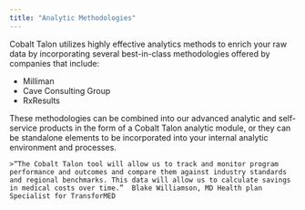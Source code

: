 ```yaml
---
title: "Analytic Methodologies"
---
```



Cobalt Talon utilizes highly effective analytics methods to enrich your raw data by incorporating several best-in-class methodologies offered by companies that include:
* Milliman
* Cave Consulting Group
* RxResults

These methodologies can be combined into our advanced analytic and self-service  products in the form of a Cobalt Talon analytic module, or they can be standalone elements to be incorporated into your internal analytic environment and processes. 

`>“The Cobalt Talon tool will allow us to track and monitor program performance and outcomes and compare them against industry standards and regional benchmarks. This data will allow us to calculate savings in medical costs over time.” 
Blake Williamson, MD Health plan Specialist for TransforMED`